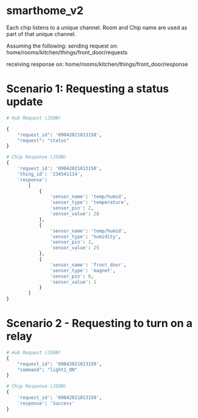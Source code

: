 # smarthome_v2


Each chip listens to a unique channel. Room and Chip name are used as part of that unique channel.

Assuming the following:
sending request on: home/rooms/kitchen/things/front_door/requests

receiving response on: home/rooms/kitchen/things/front_door/response


# Scenario 1: Requesting a status update

```python
# Hub Request (JSON)

{
    "request_id": '09042021013158', 
    "request": "status"
}

# Chip Response (JSON)
{
    'request_id': '09042021013158',
    'thing_id': '234541114',
    'response': 
        [
            {
                'sensor_name': 'temp/humid', 
                'sensor_type': 'temperature', 
                'sensor_pin': 2, 
                'sensor_value': 28
            }, 
            {
                'sensor_name': 'temp/humid', 
                'sensor_type': 'humidity', 
                'sensor_pin': 2, 
                'sensor_value': 25
            }, 
            {
                'sensor_name': 'front_door', 
                'sensor_type': 'magnet', 
                'sensor_pin': 0, 
                'sensor_value': 1
            }
        ]
}
```

# Scenario 2 - Requesting to turn on a relay
```python
# Hub Request (JSON)
{
    "request_id": '09042021013159', 
    "command": "light1_ON"
}

# Chip Response (JSON)
{
    'request_id': '09042021013159', 
    'response': 'Success'
}
```